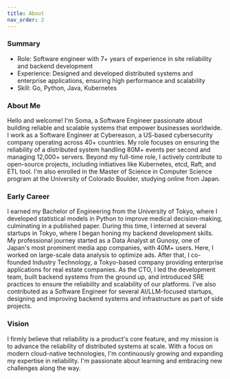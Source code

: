 ```yaml
---
title: About
nav_order: 2
---
```


### Summary

- Role: Software engineer with 7+ years of experience in site reliability and backend development
- Experience: Designed and developed distributed systems and enterprise applications, ensuring high performance and scalability
- Skill: Go, Python, Java, Kubernetes

### About Me

Hello and welcome! I'm Soma, a Software Engineer passionate about building reliable and scalable systems that empower businesses worldwide. I work as a Software Engineer at Cybereason, a US-based cybersecurity company operating across 40+ countries. My role focuses on ensuring the reliability of a distributed system handling 80M+ events per second and managing 12,000+ servers. Beyond my full-time role, I actively contribute to open-source projects, including initiatives like Kubernetes, etcd, Raft, and ETL tool. I'm also enrolled in the Master of Science in Computer Science program at the University of Colorado Boulder, studying online from Japan.

### Early Career

I earned my Bachelor of Engineering from the University of Tokyo, where I developed statistical models in Python to improve medical decision-making, culminating in a published paper. During this time, I interned at several startups in Tokyo, where I began honing my backend development skills. My professional journey started as a Data Analyst at Gunosy, one of Japan's most prominent media app companies, with 40M+ users. Here, I worked on large-scale data analysis to optimize ads. After that, I co-founded Industry Technology, a Tokyo-based company providing enterprise applications for real estate companies. As the CTO, I led the development team, built backend systems from the ground up, and introduced SRE practices to ensure the reliability and scalability of our platforms. I've also contributed as a Software Engineer for several AI/LLM-focused startups, designing and improving backend systems and infrastructure as part of side projects.

### Vision

I firmly believe that reliability is a product's core feature, and my mission is to advance the reliability of distributed systems at scale. With a focus on modern cloud-native technologies, I'm continuously growing and expanding my expertise in reliability. I'm passionate about learning and embracing new challenges along the way. 